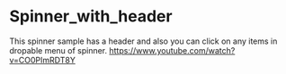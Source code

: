 # Spinner_with_header

This spinner sample has a header and also you can click on any items in dropable menu of spinner.
https://www.youtube.com/watch?v=CO0PImRDT8Y
